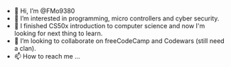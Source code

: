 - 👋 Hi, I’m @FMo9380
- 👀 I’m interested in programming, micro controllers and cyber security.
- 🌱 I finished CS50x introduction to computer science and now I'm looking for next thing to learn.
- 💞️ I’m looking to collaborate on freeCodeCamp and Codewars (still need a clan).
- 📫 How to reach me ...

<!---
FMo9380/FMo9380 is a ✨ special ✨ repository because its `README.md` (this file) appears on your GitHub profile.
You can click the Preview link to take a look at your changes.
--->
